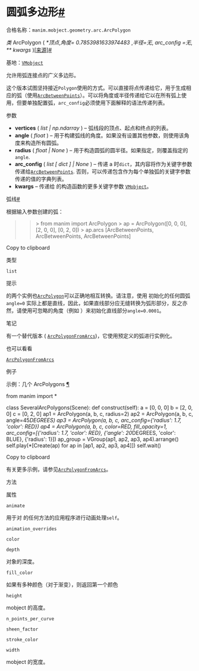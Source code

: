# 圆弧多边形[#](#arcpolygon "此标题的固定链接")

合格名称：`manim.mobject.geometry.arc.ArcPolygon`

_类_ ArcPolygon ( _\*顶点_,_角度= 0.7853981633974483_ ,_半径=无_, _arc_config =无_, _\*\* kwargs_ )[\[来源\]](../_modules/manim/mobject/geometry/arc.html#ArcPolygon)[#](#manim.mobject.geometry.arc.ArcPolygon "此定义的固定链接")

基地：[`VMobject`](manim.mobject.types.vectorized_mobject.VMobject.html#manim.mobject.types.vectorized_mobject.VMobject "manim.mobject.types.vectorized_mobject.VMobject")

允许用弧连接点的广义多边形。

这个版本试图坚持接近`Polygon`使用的方式。可以直接将点传递给它，用于生成相应的弧（使用[`ArcBetweenPoints`](manim.mobject.geometry.arc.ArcBetweenPoints.html#manim.mobject.geometry.arc.ArcBetweenPoints "manim.mobject.geometry.arc.ArcBetweenPoints")）。可以将角度或半径传递给它以在所有弧上使用，但要单独配置弧，`arc_config`必须使用下面解释的语法传递列表。

参数

- **vertices** ( _list_ _|_ _np.ndarray_ ) – 弧线段的顶点、起点和终点的列表。
- **angle** ( _float_ ) – 用于构建弧线的角度。如果没有设置其他参数，则使用该角度来构造所有圆弧。
- **radius** ( _float_ _|_ _None_ ) – 用于构造圆弧的圆半径。如果指定，则覆盖指定的`angle`.
- **arc_config** ( _list_ _\[_ _dict_ _\]_ _|_ _None_ ) – 传递 a 时`dict`，其内容将作为关键字参数传递给[`ArcBetweenPoints`](manim.mobject.geometry.arc.ArcBetweenPoints.html#manim.mobject.geometry.arc.ArcBetweenPoints "manim.mobject.geometry.arc.ArcBetweenPoints"). 否则，可以传递包含作为每个单独弧的关键字参数传递的值的字典列表。
- **kwargs** – 传递给 的构造函数的更多关键字参数 [`VMobject`](manim.mobject.types.vectorized_mobject.VMobject.html#manim.mobject.types.vectorized_mobject.VMobject "manim.mobject.types.vectorized_mobject.VMobject")。

弧线[#](#manim.mobject.geometry.arc.ArcPolygon.arcs "此定义的固定链接")

根据输入参数创建的弧：

> > \> from manim import ArcPolygon
> > \> ap = ArcPolygon(\[0, 0, 0\], \[2, 0, 0\], \[0, 2, 0\])
> > \> ap.arcs
> > \[ArcBetweenPoints, ArcBetweenPoints, ArcBetweenPoints\]

Copy to clipboard

类型

`list`

提示

的两个实例也[`ArcPolygon`](#manim.mobject.geometry.arc.ArcPolygon "manim.mobject.geometry.arc.ArcPolygon")可以正确地相互转换。请注意，使用 初始化的任何圆弧`angle=0` 实际上都是直线，因此，如果直线部分应无缝转换为弧形部分，反之亦然，请使用可忽略的角度（例如 ）来初始化直线部分`angle=0.0001`。

笔记

有一个替代版本 ( [`ArcPolygonFromArcs`](manim.mobject.geometry.arc.ArcPolygonFromArcs.html#manim.mobject.geometry.arc.ArcPolygonFromArcs "manim.mobject.geometry.arc.ArcPolygonFromArcs"))，它使用预定义的弧进行实例化。

也可以看看

[`ArcPolygonFromArcs`](manim.mobject.geometry.arc.ArcPolygonFromArcs.html#manim.mobject.geometry.arc.ArcPolygonFromArcs "manim.mobject.geometry.arc.ArcPolygonFromArcs")

例子

示例：几个 ArcPolygons [¶](#severalarcpolygons)

from manim import \*

class SeveralArcPolygons(Scene):
def construct(self):
a = \[0, 0, 0\]
b = \[2, 0, 0\]
c = \[0, 2, 0\]
ap1 = ArcPolygon(a, b, c, radius=2)
ap2 = ArcPolygon(a, b, c, angle=45*DEGREES)
ap3 = ArcPolygon(a, b, c, arc_config={'radius': 1.7, 'color': RED})
ap4 = ArcPolygon(a, b, c, color=RED, fill_opacity=1,
arc_config=\[{'radius': 1.7, 'color': RED},
{'angle': 20*DEGREES, 'color': BLUE},
{'radius': 1}\])
ap_group = VGroup(ap1, ap2, ap3, ap4).arrange()
self.play(\*\[Create(ap) for ap in \[ap1, ap2, ap3, ap4\]\])
self.wait()

Copy to clipboard

有关更多示例，请参见[`ArcPolygonFromArcs`](manim.mobject.geometry.arc.ArcPolygonFromArcs.html#manim.mobject.geometry.arc.ArcPolygonFromArcs "manim.mobject.geometry.arc.ArcPolygonFromArcs")。

方法

属性

`animate`

用于对 的任何方法的应用程序进行动画处理`self`。

`animation_overrides`

`color`

`depth`

对象的深度。

`fill_color`

如果有多种颜色（对于渐变），则返回第一个颜色

`height`

mobject 的高度。

`n_points_per_curve`

`sheen_factor`

`stroke_color`

`width`

mobject 的宽度。
